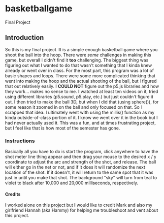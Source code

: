 # basketballgame
Final Project
## Introduction
So this is my final project. It is a simple enough basketball game where you shoot the ball into the hoop. There were *some* challenges in making this game, but overall I didn't find it **too** challenging. The biggest thing was figuring out what I wanted to do that wasn't something that I kinda knew already or went over in class. For the most part, this program was a lot of basic shapes and loops. There were some more complicated thinking that went into making the hoop and the actual shooting of the ball, but I figured that out relatively easily. I **COULD NOT** figure out the p5.js libraries and how they work... makes no sense to me. I watched at least ten videos on it, tried using different libraries (p5.sound, p5.play, etc.) but just couldn't figure it out. I then tried to make the ball 3D, but when I did that (using sphere()), for some reason it zoomed in on the ball and only focused on that. So I scrapped that idea. I ultimately went with using the millis() function as my kinda outside-of-class portion of it. I know we went over it in the book but I had never actually used it. This was a fun, and at times frustrating project, but I feel like that is how most of the semester has gone. 
### Instructions
Basically all you have to do is start the program, click anywhere to have the shot meter line thing appear and then drag your mouse to the desired x / y coordinate to adjust the arc and strength of the shot, and release. The ball will either go in the net or not, and if it does it will randomize the next location of the shot. If it doesn't, it will return to the same spot that it was just in until you make that shot. The background "sky" will turn from teal to violet to black after 10,000 and 20,000 milliseconds, respectively. 
#### Credits
I worked alone on this project but I would like to credit Mark and also my girlfriend Hannah (aka Hammy) for helping me troubleshoot and vent about this project. 
